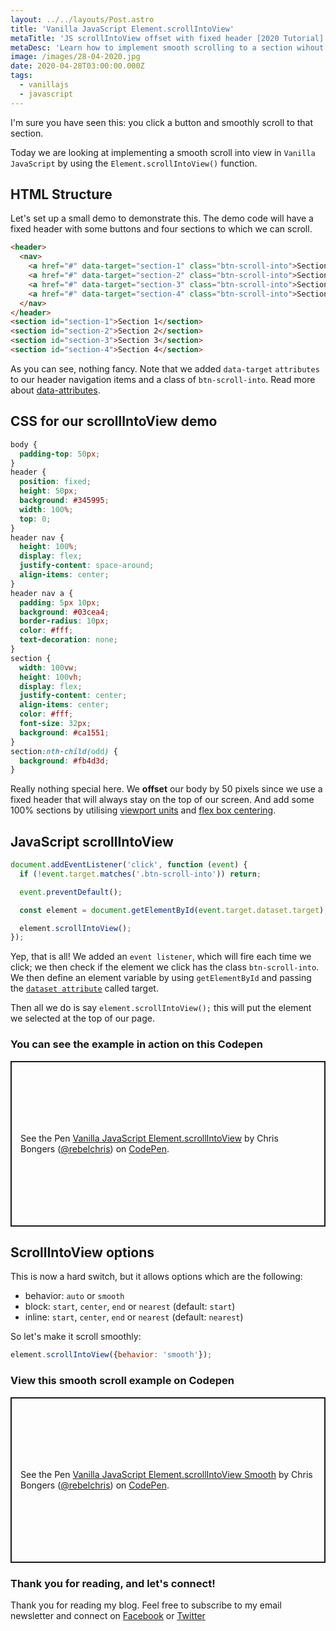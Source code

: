 ```yaml
---
layout: ../../layouts/Post.astro
title: 'Vanilla JavaScript Element.scrollIntoView'
metaTitle: 'JS scrollIntoView offset with fixed header [2020 Tutorial]'
metaDesc: 'Learn how to implement smooth scrolling to a section wihout it being hidden under a fixed header. See the Codepen example code.'
image: /images/28-04-2020.jpg
date: 2020-04-28T03:00:00.000Z
tags:
  - vanillajs
  - javascript
---
```


I'm sure you have seen this: you click a button and smoothly scroll to that section.

Today we are looking at implementing a smooth scroll into view in `Vanilla JavaScript` by using the `Element.scrollIntoView()` function.

## HTML Structure

Let's set up a small demo to demonstrate this. The demo code will have a fixed header with some buttons and four sections to which we can scroll.

```html
<header>
  <nav>
    <a href="#" data-target="section-1" class="btn-scroll-into">Section 1</a>
    <a href="#" data-target="section-2" class="btn-scroll-into">Section 2</a>
    <a href="#" data-target="section-3" class="btn-scroll-into">Section 3</a>
    <a href="#" data-target="section-4" class="btn-scroll-into">Section 4</a>
  </nav>
</header>
<section id="section-1">Section 1</section>
<section id="section-2">Section 2</section>
<section id="section-3">Section 3</section>
<section id="section-4">Section 4</section>
```

As you can see, nothing fancy. Note that we added `data-target` `attributes` to our header navigation items and a class of `btn-scroll-into`.
Read more about [data-attributes](https://daily-dev-tips.com/posts/vanilla-javascript-data-attributes/).

## CSS for our scrollIntoView demo

```css
body {
  padding-top: 50px;
}
header {
  position: fixed;
  height: 50px;
  background: #345995;
  width: 100%;
  top: 0;
}
header nav {
  height: 100%;
  display: flex;
  justify-content: space-around;
  align-items: center;
}
header nav a {
  padding: 5px 10px;
  background: #03cea4;
  border-radius: 10px;
  color: #fff;
  text-decoration: none;
}
section {
  width: 100vw;
  height: 100vh;
  display: flex;
  justify-content: center;
  align-items: center;
  color: #fff;
  font-size: 32px;
  background: #ca1551;
}
section:nth-child(odd) {
  background: #fb4d3d;
}
```

Really nothing special here. We **offset** our body by 50 pixels since we use a fixed header that will always stay on the top of our screen.
And add some 100% sections by utilising [viewport units](https://daily-dev-tips.com/posts/how-to-work-with-css-viewport-units/) and [flex box centering](https://daily-dev-tips.com/posts/css-flexbox-most-easy-center-vertical-and-horizontal/).

## JavaScript scrollIntoView

```js
document.addEventListener('click', function (event) {
  if (!event.target.matches('.btn-scroll-into')) return;

  event.preventDefault();

  const element = document.getElementById(event.target.dataset.target);

  element.scrollIntoView();
});
```

Yep, that is all! We added an `event listener`, which will fire each time we click; we then check if the element we click has the class `btn-scroll-into`.
We then define an element variable by using `getElementById` and passing the [`dataset attribute`](https://daily-dev-tips.com/posts/vanilla-javascript-data-attributes/) called target.

Then all we do is say `element.scrollIntoView();` this will put the element we selected at the top of our page.

### You can see the example in action on this Codepen

<p class="codepen" data-height="265" data-theme-id="dark" data-default-tab="css,result" data-user="rebelchris" data-slug-hash="ExVWJxg" style="height: 265px; box-sizing: border-box; display: flex; align-items: center; justify-content: center; border: 2px solid; margin: 1em 0; padding: 1em;" data-pen-title="Vanilla JavaScript Element.scrollIntoView">
  <span>See the Pen <a href="https://codepen.io/rebelchris/pen/ExVWJxg">
  Vanilla JavaScript Element.scrollIntoView</a> by Chris Bongers (<a href="https://codepen.io/rebelchris">@rebelchris</a>)
  on <a href="https://codepen.io">CodePen</a>.</span>
</p>
<script async src="https://static.codepen.io/assets/embed/ei.js"></script>

## ScrollIntoView options

This is now a hard switch, but it allows options which are the following:

- behavior: `auto` or `smooth`
- block: `start`, `center`, `end` or `nearest` (default: `start`)
- inline: `start`, `center`, `end` or `nearest` (default: `nearest`)

So let's make it scroll smoothly:

```js
element.scrollIntoView({behavior: 'smooth'});
```

### View this smooth scroll example on Codepen

<p class="codepen" data-height="265" data-theme-id="dark" data-default-tab="css,result" data-user="rebelchris" data-slug-hash="KKdWYzP" style="height: 265px; box-sizing: border-box; display: flex; align-items: center; justify-content: center; border: 2px solid; margin: 1em 0; padding: 1em;" data-pen-title="Vanilla JavaScript Element.scrollIntoView Smooth">
  <span>See the Pen <a href="https://codepen.io/rebelchris/pen/KKdWYzP">
  Vanilla JavaScript Element.scrollIntoView Smooth</a> by Chris Bongers (<a href="https://codepen.io/rebelchris">@rebelchris</a>)
  on <a href="https://codepen.io">CodePen</a>.</span>
</p>
<script async src="https://static.codepen.io/assets/embed/ei.js"></script>

### Thank you for reading, and let's connect!

Thank you for reading my blog. Feel free to subscribe to my email newsletter and connect on [Facebook](https://www.facebook.com/DailyDevTipsBlog) or [Twitter](https://twitter.com/DailyDevTips1)
